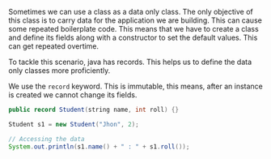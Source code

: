 Sometimes we can use a class as a data only class. The only objective of this class is to carry data for the application we are building. This can cause some repeated boilerplate code. This means that we have to create a class and define its fields along with a constructor to set the default values. This can get repeated overtime.

To tackle this scenario, java has records. This helps us to define the data only classes more proficiently.

We use the `record` keyword. This is immutable, this means, after an instance is created we cannot change its fields.

```java
public record Student(string name, int roll) {}

Student s1 = new Student("Jhon", 2);

// Accessing the data
System.out.println(s1.name() + " : " + s1.roll());
```